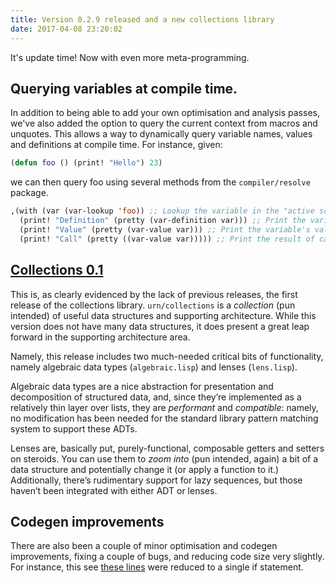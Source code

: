 ```yaml
---
title: Version 0.2.9 released and a new collections library
date: 2017-04-08 23:20:02
---
```


It's update time! Now with even more meta-programming.

## Querying variables at compile time.
In addition to being able to add your own optimisation and analysis passes, we've also added the option to query the
current context from macros and unquotes. This allows a way to dynamically query variable names, values and definitions
at compile time. For instance, given:

```cl
(defun foo () (print! "Hello") 23)
```

we can then query foo using several methods from the `compiler/resolve` package.

```cl
,(with (var (var-lookup 'foo)) ;; Lookup the variable in the "active scope".
  (print! "Definition" (pretty (var-definition var))) ;; Print the variable's definition.
  (print! "Value" (pretty (var-value var))) ;; Print the variable's value
  (print! "Call" (pretty ((var-value var))))) ;; Print the result of calling the variable.
```

## [Collections 0.1](https://gitlab.com/urn/collections)

This is, as clearly evidenced by the lack of previous releases, the first release of the collections
library. `urn/collections` is a *collection* (pun intended) of useful data structures and supporting architecture. While
this version does not have many data structures, it does present a great leap forward in the supporting architecture
area.

Namely, this release includes two much-needed critical bits of functionality, namely algebraic data types
(`algebraic.lisp`) and lenses (`lens.lisp`).

Algebraic data types are a nice abstraction for presentation and decomposition of structured data, and, since they’re
implemented as a relatively thin layer over lists, they are *performant* and *compatible*: namely, no modification has
been needed for the standard library pattern matching system to support these ADTs.

Lenses are, basically put, purely-functional, composable getters and setters on steroids. You can use them to *zoom
into* (pun intended, again) a bit of a data structure and potentially change it (or apply a function to it.)
Additionally, there’s rudimentary support for lazy sequences, but those haven’t been integrated with either ADT or
lenses.

## Codegen improvements
There are also been a couple of minor optimisation and codegen improvements, fixing a couple of bugs, and reducing code
size very slightly. For instance, this see [these lines][1] were reduced to a single if statement.

[1]: https://github.com/SquidDev/urn/commit/894837239a2f3ff63bd7d6bb459dacc04e757a59#diff-2eee4f40511cf91420a1dd65c2959ccbL197
